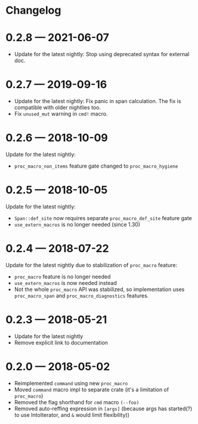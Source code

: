 # Changelog

# 0.2.8 — 2021-06-07

* Update for the latest nightly: Stop using deprecated syntax for external doc.

# 0.2.7 — 2019-09-16

* Update for the latest nightly: Fix panic in span calculation. The fix is
  compatible with older nightlies too.
* Fix `unused_mut` warning in `cmd!` macro.

# 0.2.6 — 2018-10-09

Update for the latest nightly:

* `proc_macro_non_items` feature gate changed to `proc_macro_hygiene`

# 0.2.5 — 2018-10-05

Update for the latest nightly:

* `Span::def_site` now requires separate `proc_macro_def_site` feature gate
* `use_extern_macros` is no longer needed (since 1.30)

# 0.2.4 — 2018-07-22

Update for the latest nightly due to stabilization of
`proc_macro` feature:

* `proc_macro` feature is no longer needed
* `use_extern_macros` is now needed instead
* Not the whole `proc_macro` API was stabilized, so implementation
  uses `proc_macro_span` and `proc_macro_diagnostics` features.

# 0.2.3 — 2018-05-21

* Update for the latest nightly
* Remove explicit link to documentation

# 0.2.0 — 2018-05-02

* Reimplemented `command` using new `proc_macro`
* Moved `command` macro impl to separate crate
  (it's a limitation of `proc_macro`)
* Removed the flag shorthand for `cmd` macro `(--foo)`
* Removed auto-reffing expression in `[args]`
  (because args has started(?) to use IntoIterator,
  and `&` would limit flexibility))
